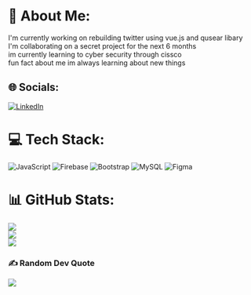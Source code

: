 # 💫 About Me:
I'm currently working on rebuilding twitter using vue.js and qusear libary<br>I'm collaborating on a secret project for the next 6 months <br>im currently learning to cyber security through cissco<br>fun fact about me im always learning about new things


## 🌐 Socials:
[![LinkedIn](https://img.shields.io/badge/LinkedIn-%230077B5.svg?logo=linkedin&logoColor=white)](https://linkedin.com/in/https://https://www.linkedin.com/in/carl-james/) 

# 💻 Tech Stack:
![JavaScript](https://img.shields.io/badge/javascript-%23323330.svg?style=for-the-badge&logo=javascript&logoColor=%23F7DF1E) ![Firebase](https://img.shields.io/badge/firebase-%23039BE5.svg?style=for-the-badge&logo=firebase) ![Bootstrap](https://img.shields.io/badge/bootstrap-%238511FA.svg?style=for-the-badge&logo=bootstrap&logoColor=white) ![MySQL](https://img.shields.io/badge/mysql-%2300000f.svg?style=for-the-badge&logo=mysql&logoColor=white) ![Figma](https://img.shields.io/badge/figma-%23F24E1E.svg?style=for-the-badge&logo=figma&logoColor=white)
# 📊 GitHub Stats:
![](https://github-readme-stats.vercel.app/api?username=Understudystudent&theme=gotham&hide_border=false&include_all_commits=true&count_private=false)<br/>
![](https://github-readme-streak-stats.herokuapp.com/?user=Understudystudent&theme=gotham&hide_border=false)<br/>
![](https://github-readme-stats.vercel.app/api/top-langs/?username=Understudystudent&theme=gotham&hide_border=false&include_all_commits=true&count_private=false&layout=compact)

### ✍️ Random Dev Quote
![](https://quotes-github-readme.vercel.app/api?type=horizontal&theme=radical)

<!-- Proudly created with GPRM ( https://gprm.itsvg.in ) -->
